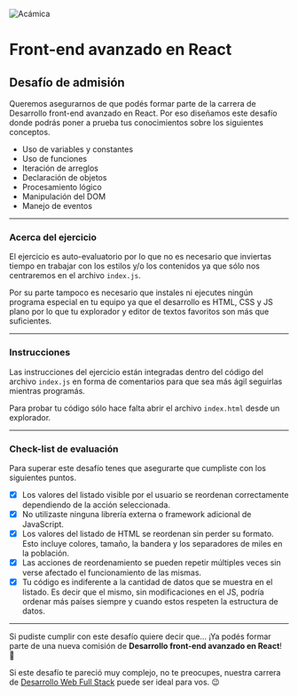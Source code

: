 ![Acámica](https://sc.acamica.com/img/1j7w9h/iso.svg)

# Front-end avanzado en React
## Desafío de admisión

Queremos asegurarnos de que podés formar parte de la carrera de Desarrollo front-end avanzado en React. Por eso diseñamos este desafío donde podrás poner a prueba tus conocimientos sobre los siguientes conceptos.

- Uso de variables y constantes
- Uso de funciones
- Iteración de arreglos
- Declaración de objetos
- Procesamiento lógico
- Manipulación del DOM
- Manejo de eventos

---

### Acerca del ejercicio

El ejercicio es auto-evaluatorio por lo que no es necesario que inviertas tiempo en trabajar con los estilos y/o los contenidos ya que sólo nos centraremos en el archivo `index.js`.

Por su parte tampoco es necesario que instales ni ejecutes ningún programa especial en tu equipo ya que el desarrollo es HTML, CSS y JS plano por lo que tu explorador y editor de textos favoritos son más que suficientes.

---

### Instrucciones

Las instrucciones del ejercicio están integradas dentro del código del archivo `index.js` en forma de comentarios para que sea más ágil seguirlas mientras programás.

Para probar tu código sólo hace falta abrir el archivo `index.html` desde un explorador.

---

### Check-list de evaluación

Para superar este desafío tenes que asegurarte que cumpliste con los siguientes puntos.

- [x] Los valores del listado visible por el usuario se reordenan correctamente dependiendo de la acción seleccionada.
- [x] No utilizaste ninguna librería externa o framework adicional de JavaScript.
- [x] Los valores del listado de HTML se reordenan sin perder su formato. Esto incluye colores, tamaño, la bandera y los separadores de miles en la población.
- [x] Las acciones de reordenamiento se pueden repetir múltiples veces sin verse afectado el funcionamiento de las mismas.
- [x] Tu código es indiferente a la cantidad de datos que se muestra en el listado. Es decir que el mismo, sin modificaciones en el JS, podría ordenar más países siempre y cuando estos respeten la estructura de datos.

---

Si pudiste cumplir con este desafío quiere decir que...  ¡Ya podés formar parte de una nueva comisión de **Desarrollo front-end avanzado en React**! 🚀

Si este desafío te pareció muy complejo, no te preocupes, nuestra carrera de [Desarrollo Web Full Stack](https://www.acamica.com/desarrollo-web-full-stack) puede ser ideal para vos. 😉
